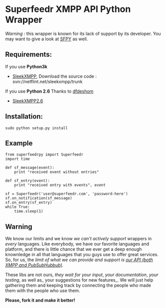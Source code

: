 # Superfeedr XMPP API Python Wrapper

*Warning* : this wrapper is known for its lack of support by its developer. You may want to give a look at [SFPY](http://github.com/superfeedr/sfpy) as well.

## Requirements:

If you use **Python3k**

* [SleekXMPP](http://code.google.com/p/sleekxmpp/), Download the source code : svn://netflint.net/sleekxmpp/trunk

If you use **Python 2.6** Thanks to [dfdeshom](http://github.com/dfdeshom/)

* [SleekXMPP2.6](http://bitbucket.org/dfdeshom/sleekxmpp2.6/src/) 

## Installation:
    sudo python setup.py install

## Example

    from superfeedrpy import Superfeedr
    import time

    def sf_message(event):
    	print "received event without entries"

    def sf_entry(event):
    	print "received entry with events", event

    sf = Superfeedr('user@superfeedr.com', 'password-here')
    sf.on_notification(sf_message)
    sf.on_entry(sf_entry)
    while True:
    	time.sleep(1)

## Warning

We know our limits and we know *we can’t actively support* wrappers in _every_ languages. Like everybody, we have our favorite languages and platform, and there is little chance that we ever get a deep enough knownledge in all that languages that you guys use to offer great services. So, for us, the *limit of what we can provide and support is [our API (both XMPP and PubSubHubbub)](http://documentation.superfeedr.com/).*

These libs are not ours, _they wait for your input_, _your documentation_, _your testing_, as well as_ your suggestions for new features_. We will just help gathering them and keeping track by connecting the people who made them with the people who use them.

**Please, fork it and make it better!**
